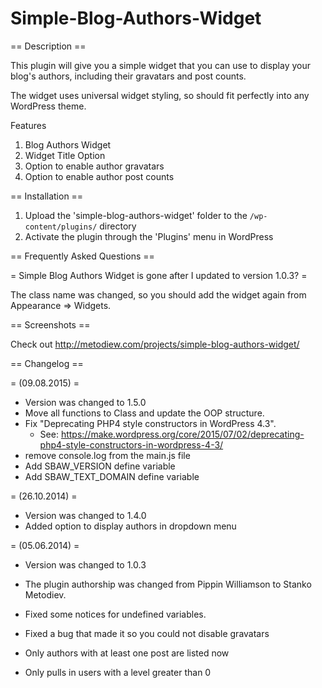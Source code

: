 Simple-Blog-Authors-Widget
==========================

== Description ==

This plugin will give you a simple widget that you can use to display your blog's authors, including their gravatars and post counts.

The widget uses universal widget styling, so should fit perfectly into any WordPress theme.

Features

1. Blog Authors Widget
2. Widget Title Option
3. Option to enable author gravatars
4. Option to enable author post counts

== Installation ==

1. Upload the 'simple-blog-authors-widget' folder to the `/wp-content/plugins/` directory
2. Activate the plugin through the 'Plugins' menu in WordPress

== Frequently Asked Questions ==

= Simple Blog Authors Widget is gone after I updated to version 1.0.3? =

The class name was changed, so you should add the widget again from Appearance => Widgets.

== Screenshots ==

Check out http://metodiew.com/projects/simple-blog-authors-widget/

== Changelog ==

= (09.08.2015) =
* Version was changed to 1.5.0
* Move all functions to Class and update the OOP structure. 
* Fix "Deprecating PHP4 style constructors in WordPress 4.3".
	- See: https://make.wordpress.org/core/2015/07/02/deprecating-php4-style-constructors-in-wordpress-4-3/
* remove console.log from the main.js file
* Add SBAW_VERSION define variable
* Add SBAW_TEXT_DOMAIN define variable
	

= (26.10.2014) =
* Version was changed to 1.4.0
* Added option to display authors in dropdown menu

= (05.06.2014) =
* Version was changed to 1.0.3
* The plugin authorship was changed from Pippin Williamson to Stanko Metodiev.
* Fixed some notices for undefined variables.

* Fixed a bug that made it so you could not disable gravatars
* Only authors with at least one post are listed now
* Only pulls in users with a level greater than 0